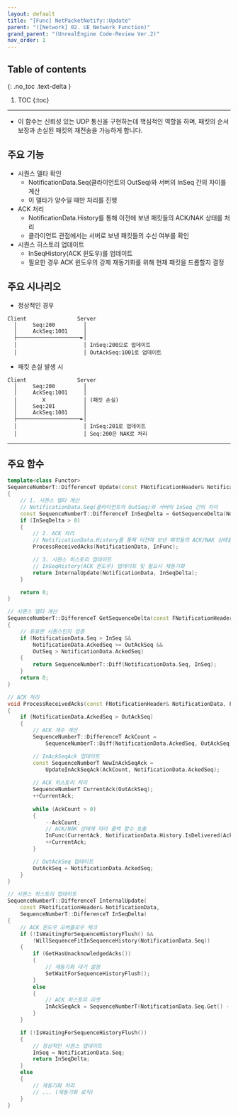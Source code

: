 ```yaml
---
layout: default
title: "[Func] NetPacketNotify::Update"
parent: "([Network] 02. UE Network Function)"
grand_parent: "(UnrealEngine Code-Review Ver.2)"
nav_order: 1
---
```


## Table of contents
{: .no_toc .text-delta }

1. TOC
{:toc}

---

* 이 함수는 신뢰성 있는 UDP 통신을 구현하는데 핵심적인 역할을 하며, 패킷의 순서 보장과 손실된 패킷의 재전송을 가능하게 합니다.

## 주요 기능

* 시퀀스 델타 확인
  * NotificationData.Seq(클라이언트의 OutSeq)와 서버의 InSeq 간의 차이를 계산
  * 이 델타가 양수일 때만 처리를 진행
* ACK 처리
  * NotificationData.History를 통해 이전에 보낸 패킷들의 ACK/NAK 상태를 처리
  * 클라이언트 관점에서는 서버로 보낸 패킷들의 수신 여부를 확인
* 시퀀스 히스토리 업데이트
  * InSeqHistory(ACK 윈도우)를 업데이트
  * 필요한 경우 ACK 윈도우의 강제 재동기화를 위해 현재 패킷을 드롭할지 결정

## 주요 시나리오

* 정상적인 경우

```
Client                Server
  │     Seq:200         │
  │     AckSeq:1001     │
  ├────────────────────►│ 
  │                     │ InSeq:200으로 업데이트
  │                     │ OutAckSeq:1001로 업데이트
```

* 패킷 손실 발생 시

```
Client                Server
  │     Seq:200         │
  │     AckSeq:1001     │
  │        X            │ (패킷 손실)
  │     Seq:201         │
  │     AckSeq:1001     │
  ├────────────────────►│ 
  │                     │ InSeq:201로 업데이트
  │                     │ Seq:200은 NAK로 처리
```

---

## 주요 함수

```cpp
template<class Functor>
SequenceNumberT::DifferenceT Update(const FNotificationHeader& NotificationData, Functor&& InFunc)
{
    // 1. 시퀀스 델타 계산
    // NotificationData.Seq(클라이언트의 OutSeq)와 서버의 InSeq 간의 차이
    const SequenceNumberT::DifferenceT InSeqDelta = GetSequenceDelta(NotificationData);
    if (InSeqDelta > 0)
    {
        // 2. ACK 처리
        // NotificationData.History를 통해 이전에 보낸 패킷들의 ACK/NAK 상태를 처리
        ProcessReceivedAcks(NotificationData, InFunc);

        // 3. 시퀀스 히스토리 업데이트
        // InSeqHistory(ACK 윈도우) 업데이트 및 필요시 재동기화
        return InternalUpdate(NotificationData, InSeqDelta);
    }

    return 0;
}
```

```cpp
// 시퀀스 델타 계산
SequenceNumberT::DifferenceT GetSequenceDelta(const FNotificationHeader& NotificationData)
{
    // 유효한 시퀀스인지 검증
    if (NotificationData.Seq > InSeq && 
        NotificationData.AckedSeq >= OutAckSeq && 
        OutSeq > NotificationData.AckedSeq)
    {
        return SequenceNumberT::Diff(NotificationData.Seq, InSeq);
    }
    return 0;
}

// ACK 처리
void ProcessReceivedAcks(const FNotificationHeader& NotificationData, Functor&& InFunc)
{
    if (NotificationData.AckedSeq > OutAckSeq)
    {
        // ACK 개수 계산
        SequenceNumberT::DifferenceT AckCount = 
            SequenceNumberT::Diff(NotificationData.AckedSeq, OutAckSeq);

        // InAckSeqAck 업데이트
        const SequenceNumberT NewInAckSeqAck = 
            UpdateInAckSeqAck(AckCount, NotificationData.AckedSeq);
        
        // ACK 히스토리 처리
        SequenceNumberT CurrentAck(OutAckSeq);
        ++CurrentAck;
        
        while (AckCount > 0)
        {
            --AckCount;
            // ACK/NAK 상태에 따라 콜백 함수 호출
            InFunc(CurrentAck, NotificationData.History.IsDelivered(AckCount));
            ++CurrentAck;
        }

        // OutAckSeq 업데이트
        OutAckSeq = NotificationData.AckedSeq;
    }
}

// 시퀀스 히스토리 업데이트
SequenceNumberT::DifferenceT InternalUpdate(
    const FNotificationHeader& NotificationData, 
    SequenceNumberT::DifferenceT InSeqDelta)
{
    // ACK 윈도우 오버플로우 체크
    if (!IsWaitingForSequenceHistoryFlush() && 
        !WillSequenceFitInSequenceHistory(NotificationData.Seq))
    {
        if (GetHasUnacknowledgedAcks())
        {
            // 재동기화 대기 설정
            SetWaitForSequenceHistoryFlush();
        }
        else
        {
            // ACK 히스토리 리셋
            InAckSeqAck = SequenceNumberT(NotificationData.Seq.Get() - 1);
        }
    }

    if (!IsWaitingForSequenceHistoryFlush())
    {
        // 정상적인 시퀀스 업데이트
        InSeq = NotificationData.Seq;
        return InSeqDelta;
    }
    else
    {
        // 재동기화 처리
        // ... (재동기화 로직)
    }
}
```

